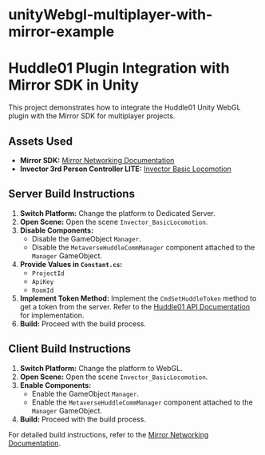 # unityWebgl-multiplayer-with-mirror-example

# Huddle01 Plugin Integration with Mirror SDK in Unity

This project demonstrates how to integrate the Huddle01 Unity WebGL plugin with the Mirror SDK for multiplayer projects.

## Assets Used

- **Mirror SDK:** [Mirror Networking Documentation](https://mirror-networking.gitbook.io/docs)
- **Invector 3rd Person Controller LITE:** [Invector Basic Locomotion](https://assetstore.unity.com/packages/tools/game-toolkits/third-person-controller-basic-locomotion-free-82048)

## Server Build Instructions

1. **Switch Platform:** Change the platform to Dedicated Server.
2. **Open Scene:** Open the scene `Invector_BasicLocomotion`.
3. **Disable Components:**
   - Disable the GameObject `Manager`.
   - Disable the `MetaverseHuddleCommManager` component attached to the `Manager` GameObject.
4. **Provide Values in `Constant.cs`:**
   - `ProjectId`
   - `ApiKey`
   - `RoomId`
5. **Implement Token Method:** Implement the `CmdSetHuddleToken` method to get a token from the server. Refer to the [Huddle01 API Documentation](https://docs.huddle01.com/docs/apis/join-room-token) for implementation.
6. **Build:** Proceed with the build process.

## Client Build Instructions

1. **Switch Platform:** Change the platform to WebGL.
2. **Open Scene:** Open the scene `Invector_BasicLocomotion`.
3. **Enable Components:**
   - Enable the GameObject `Manager`.
   - Enable the `MetaverseHuddleCommManager` component attached to the `Manager` GameObject.
4. **Build:** Proceed with the build process.

For detailed build instructions, refer to the [Mirror Networking Documentation](https://mirror-networking.gitbook.io/docs/manual/transports/websockets-transport).

